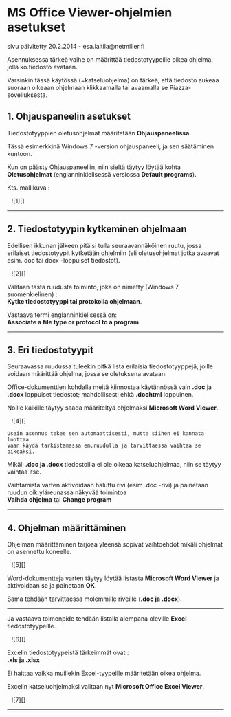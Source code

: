 # MS Office Viewer-ohjelmien asetukset

<div class='paivitys'>
sivu päivitetty 20.2.2014 - esa.laitila@netmiller.fi
</div>


Asennuksessa tärkeä vaihe on määrittää tiedostotyypeille oikea ohjelma,
jolla ko.tiedosto avataan.

Varsinkin tässä käytössä (=katseluohjelma) on tärkeä, että tiedosto aukeaa
suoraan oikeaan ohjelmaan klikkaamalla tai avaamalla se Piazza-sovelluksesta.


## 1. Ohjauspaneelin asetukset

Tiedostotyyppien oletusohjelmat määritetään __Ohjauspaneelissa__.

Tässä esimerkkinä Windows 7 -version ohjauspaneeli, ja sen säätäminen kuntoon.

Kun on päästy Ohjauspaneeliin, niin sieltä täytyy löytää kohta __Oletusohjelmat__
(englanninkielisessä versiossa __Default programs__).

Kts. mallikuva :

<figure class="fig-n border" style="margin:10px">
![1][]
</figure>

----

## 2. Tiedostotyypin kytkeminen ohjelmaan

Edellisen ikkunan jälkeen pitäisi tulla seuraavannäköinen ruutu, jossa
erilaiset tiedostotyypit kytketään ohjelmiin (eli oletusohjelmat jotka avaavat
esim. doc tai docx -loppuiset tiedostot).

<figure class="fig-n border" style="margin:10px">
![2][]
</figure>

Valitaan tästä ruudusta toiminto, joka on nimetty (Windows 7 suomenkielinen) :<br>
__Kytke tiedostotyyppi tai protokolla ohjelmaan__.

Vastaava termi englanninkielisessä on: <br>
__Associate a file type or protocol to a program__.

----

## 3. Eri tiedostotyypit

Seuraavassa ruudussa tuleekin pitkä lista erilaisia tiedostotyyppejä, joille
voidaan määrittää ohjelma, jossa se oletuksena avataan.

Office-dokumenttien kohdalla meitä kiinnostaa käytännössä vain __.doc__ ja __.docx__ loppuiset
tiedostot; mahdollisesti ehkä __.dochtml__ loppuinen.

Noille kaikille täytyy saada määriteltyä ohjelmaksi __Microsoft Word Viewer__.

<figure class="fig-n border" style="margin:10px">
![4][]
</figure>

````
Usein asennus tekee sen automaattisesti, mutta siihen ei kannata luottaa
vaan käydä tarkistamassa em.ruudulla ja tarvittaessa vaihtaa se oikeaksi.
````

Mikäli __.doc ja .docx__ tiedostoilla ei ole oikeaa katseluohjelmaa, niin se täytyy
vaihtaa itse.

Vaihtamista varten aktivoidaan haluttu rivi (esim .doc -rivi) ja painetaan ruudun
oik.yläreunassa näkyvää toimintoa <br>
__Vaihda ohjelma__  tai __Change program__

----

## 4. Ohjelman määrittäminen

Ohjelman määrittäminen tarjoaa yleensä sopivat vaihtoehdot mikäli ohjelmat on
asennettu koneelle.

<figure class="fig-n border" style="margin:10px">
![5][]
</figure>

Word-dokumentteja varten täytyy löytää listasta __Microsoft Word Viewer__ ja aktivoidaan se
ja painetaan __OK__.

Sama tehdään tarvittaessa molemmille riveille (__.doc ja .docx__).

----

Ja vastaava toimenpide tehdään listalla alempana oleville __Excel__ tiedostotyypeille.

<figure class="fig-n border" style="margin:10px">
![6][]
</figure>

Excelin tiedostotyypeistä tärkeimmät ovat :<br>
__.xls ja .xlsx__

Ei haittaa vaikka muillekin Excel-tyypeille määritetään oikea ohjelma.

Excelin katseluohjelmaksi valitaan nyt __Microsoft Office Excel Viewer__.

<figure class="fig-n border" style="margin:10px">
![7][]
</figure>


----

[1]: kuvat/screenshot-2014-02-13-10-39-31.png
[2]: kuvat/screenshot-2014-02-13-10-39-51.png
[4]: kuvat/screenshot-2014-02-20-at-22-37-27.png
[5]: kuvat/screenshot-2014-02-20-at-22-47-44.png
[6]: kuvat/screenshot-2014-02-20-at-22-55-56.png
[7]: kuvat/screenshot-2014-02-20-at-22-59-06.png
